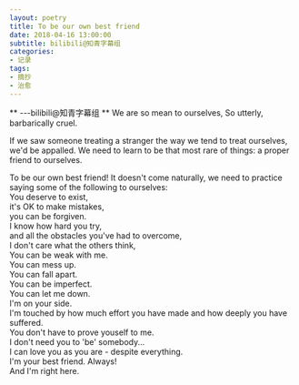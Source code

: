 ```yaml
---
layout: poetry
title: To be our own best friend
date: 2018-04-16 13:00:00
subtitle: bilibili@知青字幕组
categories: 
- 记录
tags: 
- 摘抄
- 治愈
---
```

** ---bilibili@知青字幕组 **
We are so mean to ourselves, So utterly, barbarically cruel.


If we saw someone treating a stranger the way we tend to treat ourselves, we'd be appalled. We need to learn to be that most rare of things: a proper friend to ourselves.

To be our own best friend! It doesn't come naturally, we need to practice saying some of the following to ourselves:<br/>
You deserve to exist,<br/>
it's OK to make mistakes, <br/>
you can be forgiven. <br/>
I know how hard you try, <br/>
and all the obstacles you've had to overcome, <br/>
I don't care what the others think, <br/>
You can be weak with me. <br/>
You can mess up. <br/>
You can fall apart. <br/>
You can be imperfect. <br/>
You can let me down. <br/>
I'm on your side. <br/>
I'm touched by how much effort you have made and how deeply you have suffered.<br/>
You don't have to prove youself to me. <br/>
I don't need you to 'be' somebody... <br/>
I can love you as you are - despite everything. <br/>
I'm your best friend. Always! <br/>
And I'm right here.

